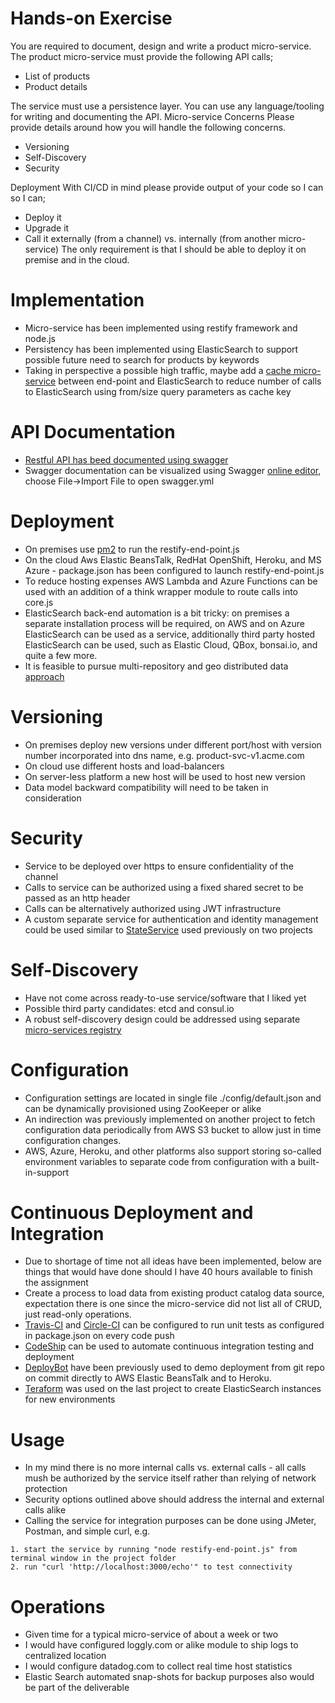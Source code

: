 # Hands-on Exercise #
You are required to document, design and write a product micro-service. The product micro-service must provide the following API calls;
- List of products
- Product details

The service must use a persistence layer. You can use any language/tooling for writing and documenting the API.
Micro-service Concerns
Please provide details around how you will handle the following concerns.
- Versioning
- Self-Discovery
- Security

Deployment
With CI/CD in mind please provide output of your code so I can so I can;
- Deploy it
- Upgrade it
- Call it externally (from a channel) vs. internally (from another micro-service)
The only requirement is that I should be able to deploy it on premise and in the cloud.

# Implementation #

* Micro-service has been implemented using restify framework and node.js
* Persistency has been implemented using ElasticSearch to support possible future need to search for products by keywords
* Taking in perspective a possible high traffic, maybe add a [cache micro-service](https://github.com/vkhazin/CacheService) between end-point and ElasticSearch to reduce number of calls to ElasticSearch using from/size query parameters as cache key

# API Documentation #

* [Restful API has beed documented using swagger](./doc/swagger.yml)
* Swagger documentation can be visualized using Swagger [online editor](http://editor.swagger.io/#/), choose File->Import File to open swagger.yml

# Deployment #

* On premises use [pm2](http://pm2.keymetrics.io/) to run the restify-end-point.js
* On the cloud Aws Elastic BeansTalk, RedHat OpenShift, Heroku, and MS Azure - package.json has been configured to launch restify-end-point.js
* To reduce hosting expenses AWS Lambda and Azure Functions can be used with an addition of a think wrapper module to route calls into core.js
* ElasticSearch back-end automation is a bit tricky: on premises a separate installation process will be required, on AWS and on Azure ElasticSearch can be used as a service, additionally third party hosted ElasticSearch can be used, such as Elastic Cloud, QBox, bonsai.io, and quite a few more.
* It is feasible to pursue multi-repository and geo distributed data [approach](https://www.linkedin.com/pulse/dude-where-my-data-vlad-khazin?trk=mp-reader-card)

# Versioning #

* On premises deploy new versions under different port/host with version number incorporated into dns name, e.g. product-svc-v1.acme.com
* On cloud use different hosts and load-balancers
* On server-less platform a new host will be used to host new version
* Data model backward compatibility will need to be taken in consideration

# Security #

* Service to be deployed over https to ensure confidentiality of the channel
* Calls to service can be authorized using a fixed shared secret to be passed as an http header
* Calls can be alternatively authorized using JWT infrastructure 
* A custom separate service for authentication and identity management could be used similar to [StateService](https://github.com/vkhazin/StateService) used previously on two projects

# Self-Discovery #

* Have not come across ready-to-use service/software that I liked yet
* Possible third party candidates: etcd and consul.io
* A robust self-discovery design could be addressed using separate [micro-services registry](https://www.linkedin.com/pulse/micro-service-registry-vlad-khazin?trk=mp-reader-card)

# Configuration #

* Configuration settings are located in single file ./config/default.json and can be dynamically provisioned using ZooKeeper or alike
* An indirection was previously implemented on another project to fetch configuration data periodically from AWS S3 bucket to allow just in time configuration changes.
* AWS, Azure, Heroku, and other platforms also support storing so-called environment variables to separate code from configuration with a built-in-support

# Continuous Deployment and Integration

* Due to shortage of time not all ideas have been implemented, below are things that would have done should I have 40 hours available to finish the assignment
* Create a process to load data from existing product catalog data source, expectation there is one since the micro-service did not list all of CRUD, just read-only operations. 
* [Travis-CI](https://travis-ci.org/) and [Circle-CI](https://circleci.com/) can be configured to run unit tests as configured in package.json on every code push
* [CodeShip](https://codeship.com/) can be used to automate continuous integration testing and deployment
* [DeployBot](https://deploybot.com/) have been previously used to demo deployment from git repo on commit directly to AWS Elastic BeansTalk and to Heroku.
* [Teraform](https://www.terraform.io/) was used on the last project to create ElasticSearch instances for new environments

# Usage #

* In my mind there is no more internal calls vs. external calls - all calls mush be authorized by the service itself rather than relying of network protection
* Security options outlined above should address the internal and external calls alike
* Calling the service for integration purposes can be done using JMeter, Postman, and simple curl, e.g.
```
1. start the service by running "node restify-end-point.js" from terminal window in the project folder
2. run "curl 'http://localhost:3000/echo'" to test connectivity
```

# Operations #

* Given time for a typical micro-service of about a week or two
* I would have configured loggly.com or alike module to ship logs to centralized location
* I would configure datadog.com to collect real time host statistics
* Elastic Search automated snap-shots for backup purposes also would be part of the deliverable